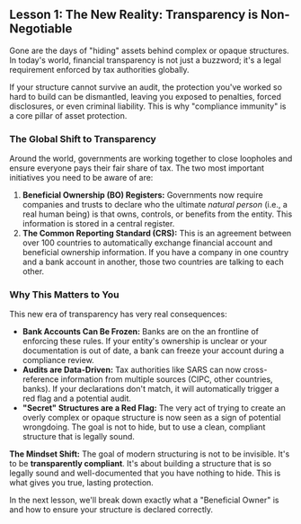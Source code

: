 ## Lesson 1: The New Reality: Transparency is Non-Negotiable

Gone are the days of "hiding" assets behind complex or opaque structures. In today's world, financial transparency is not just a buzzword; it's a legal requirement enforced by tax authorities globally.

If your structure cannot survive an audit, the protection you've worked so hard to build can be dismantled, leaving you exposed to penalties, forced disclosures, or even criminal liability. This is why "compliance immunity" is a core pillar of asset protection.

### The Global Shift to Transparency

Around the world, governments are working together to close loopholes and ensure everyone pays their fair share of tax. The two most important initiatives you need to be aware of are:

1.  **Beneficial Ownership (BO) Registers:** Governments now require companies and trusts to declare who the ultimate *natural person* (i.e., a real human being) is that owns, controls, or benefits from the entity. This information is stored in a central register.
2.  **The Common Reporting Standard (CRS):** This is an agreement between over 100 countries to automatically exchange financial account and beneficial ownership information. If you have a company in one country and a bank account in another, those two countries are talking to each other.

### Why This Matters to You

This new era of transparency has very real consequences:

*   **Bank Accounts Can Be Frozen:** Banks are on the an frontline of enforcing these rules. If your entity's ownership is unclear or your documentation is out of date, a bank can freeze your account during a compliance review.
*   **Audits are Data-Driven:** Tax authorities like SARS can now cross-reference information from multiple sources (CIPC, other countries, banks). If your declarations don't match, it will automatically trigger a red flag and a potential audit.
*   **"Secret" Structures are a Red Flag:** The very act of trying to create an overly complex or opaque structure is now seen as a sign of potential wrongdoing. The goal is not to hide, but to use a clean, compliant structure that is legally sound.

**The Mindset Shift:**
The goal of modern structuring is not to be invisible. It's to be **transparently compliant**. It's about building a structure that is so legally sound and well-documented that you have nothing to hide. This is what gives you true, lasting protection.

In the next lesson, we'll break down exactly what a "Beneficial Owner" is and how to ensure your structure is declared correctly.
